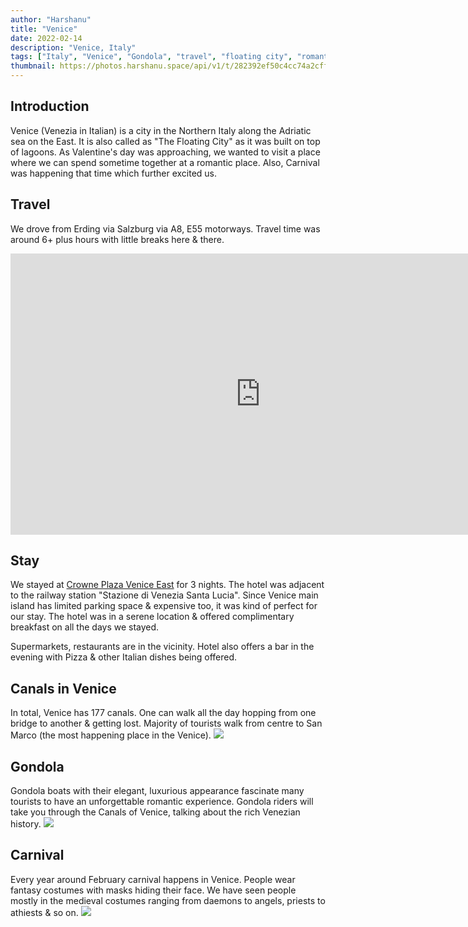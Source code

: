 ```yaml
---
author: "Harshanu"
title: "Venice"
date: 2022-02-14
description: "Venice, Italy"
tags: ["Italy", "Venice", "Gondola", "travel", "floating city", "romantic", "carnival"]
thumbnail: https://photos.harshanu.space/api/v1/t/282392ef50c4cc74a2cffd32761bb5f4b8946aaf/eb67a984/fit_2048
---
```


## Introduction

Venice (Venezia in Italian) is a city in the Northern Italy along the Adriatic sea on the East. It is also called as "The Floating City" as it was built on top of lagoons. As Valentine's day was approaching, we wanted to visit a place where we can spend sometime together at a romantic place. Also, Carnival was happening that time which further excited us.

## Travel

We drove from Erding via Salzburg via A8, E55 motorways. Travel time was around 6+ plus hours with little breaks here & there.

<iframe src="https://www.google.com/maps/embed?pb=!1m28!1m12!1m3!1d2795083.9537377506!2d10.096786665872859!3d46.83238588521012!2m3!1f0!2f0!3f0!3m2!1i1024!2i768!4f13.1!4m13!3e0!4m5!1s0x479e108af0021959%3A0x73560294bc3ba124!2sErding%2C%20Erding!3m2!1d48.3039737!2d11.9124433!4m5!1s0x477eb1daf1d63d89%3A0x7ba3c6f0bd92102f!2sVenice%2C%20Metropolitan%20City%20of%20Venice%2C%20Italy!3m2!1d45.440847399999996!2d12.315515099999999!5e0!3m2!1sen!2sde!4v1660769414345!5m2!1sen!2sde" width="800" height="450" style="border:0;" allowfullscreen="" loading="lazy" referrerpolicy="no-referrer-when-downgrade"></iframe>

## Stay

We stayed at [Crowne Plaza Venice East](https://www.crowneplazavenice.com/en/) for 3 nights. The hotel was adjacent to the railway station "Stazione di Venezia Santa Lucia". Since Venice main island has limited parking space & expensive too, it was kind of perfect for our stay. The hotel was in a serene location & offered complimentary breakfast on all the days we stayed. 

Supermarkets, restaurants are in the vicinity. Hotel also offers a bar in the evening with Pizza & other Italian dishes being offered. 

## Canals in Venice

In total, Venice has 177 canals. One can walk all the day hopping from one bridge to another & getting lost. 
Majority of tourists walk from centre to San Marco (the most happening place in the Venice). 
![](https://photos.harshanu.space/api/v1/t/35bbeaaf38e4bac917c383639d70554a06ee9a91/eb67a984/fit_2048)

## Gondola

Gondola boats with their elegant, luxurious appearance fascinate many tourists to have an unforgettable romantic experience. Gondola riders will take you through the Canals of Venice, talking about the rich Venezian history. 
![](https://photos.harshanu.space/api/v1/t/25cc4ca4ec6319cfe98057ba5cf63c4598081c2c/eb67a984/fit_2048)

## Carnival

Every year around February carnival happens in Venice. People wear fantasy costumes with masks hiding their face. We have seen people mostly in the medieval costumes ranging from daemons to angels, priests to athiests & so on. 
![](https://photos.harshanu.space/api/v1/t/8db9702b09098e6d0892a9eebe3d5f63c5bb07ed/eb67a984/fit_2048)